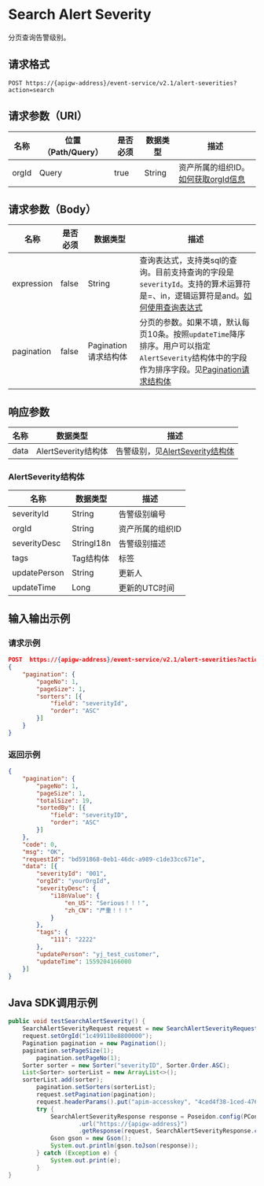 # Search Alert Severity

分页查询告警级别。

## 请求格式

```
POST https://{apigw-address}/event-service/v2.1/alert-severities?action=search
```

## 请求参数（URI）

| 名称          | 位置（Path/Query） | 是否必须 | 数据类型 | 描述      |
|---------------|------------------|----------|-----------|--------------|
| orgId         | Query            | true     | String    | 资产所属的组织ID。[如何获取orgId信息](/docs/api/zh_CN/latest/api_faqs#id-orgid-orgid)                |


## 请求参数（Body）
| 名称 | 是否必须 | 数据类型 | 描述 |
|------|-----------------|-----------|-------------|
| expression         | false    | String   | 查询表达式，支持类sql的查询。目前支持查询的字段是`severityId`。支持的算术运算符是=、in，逻辑运算符是and。[如何使用查询表达式](/docs/api/zh_CN/latest/api_faqs.html#id1)|
| pagination     | false     | Pagination请求结构体| 分页的参数。如果不填，默认每页10条。按照`updateTime`降序排序。用户可以指定`AlertSeverity`结构体中的字段作为排序字段。见[Pagination请求结构体](/docs/api/zh_CN/latest/overview.html?highlight=pagination#pagination)    |

## 响应参数

| 名称  | 数据类型      | 描述               |
|-------|----------------|---------------------------|
| data | AlertSeverity结构体 | 告警级别，见[AlertSeverity结构体](/docs/api/zh_CN/latest/event/search_alert_severity.html#id4)|

### AlertSeverity结构体

| 名称  | 数据类型      | 描述               |
|----------------|-----------------------|----------|
| severityId        | String                | 告警级别编号|
| orgId          | String                | 资产所属的组织ID|
| severityDesc   | StringI18n            | 告警级别描述 |
| tags        | Tag结构体          | 标签|
| updatePerson        | String                | 更新人|
| updateTime    | Long                | 更新的UTC时间



## 输入输出示例

### 请求示例

```json
POST  https://{apigw-address}/event-service/v2.1/alert-severities?action=search&orgId=1c499110e8800000
{
	"pagination": {
		"pageNo": 1,
		"pageSize": 1,
		"sorters": [{
			"field": "severityId",
			"order": "ASC"
		}]
	}
}
```

### 返回示例

```json
{
	"pagination": {
		"pageNo": 1,
		"pageSize": 1,
		"totalSize": 19,
		"sortedBy": [{
			"field": "severityID",
			"order": "ASC"
		}]
	},
	"code": 0,
	"msg": "OK",
	"requestId": "bd591868-0eb1-46dc-a989-c1de33cc671e",
	"data": [{
		"severityId": "001",
		"orgId": "yourOrgId",
		"severityDesc": {
			"i18nValue": {
				"en_US": "Serious！！！",
				"zh_CN": "严重！！！"
			}
		},
		"tags": {
			"111": "2222"
		},
		"updatePerson": "yj_test_customer",
		"updateTime": 1559204166000
	}]
}
```

## Java SDK调用示例

```java
public void testSearchAlertSeverity() {  
    SearchAlertSeverityRequest request = new SearchAlertSeverityRequest();  
    request.setOrgId("1c499110e8800000");  
    Pagination pagination = new Pagination();  
    pagination.setPageSize(1);  
	    pagination.setPageNo(1);  
    Sorter sorter = new Sorter("severityID", Sorter.Order.ASC);  
    List<Sorter> sorterList = new ArrayList<>();  
    sorterList.add(sorter);  
	    pagination.setSorters(sorterList);  
	    request.setPagination(pagination);  
	    request.headerParams().put("apim-accesskey", "4ced4f38-1ced-476e0a446215-a602-4307");  
	    try {  
	        SearchAlertSeverityResponse response = Poseidon.config(PConfig.init().appKey(accessKey).appSecret(secretKey).debug())  
	                .url("https://{apigw-address}")  
	                .getResponse(request, SearchAlertSeverityResponse.class);  
	        Gson gson = new Gson();  
	        System.out.println(gson.toJson(response));  
	    } catch (Exception e) {  
	        System.out.print(e);  
	    }  
}
```
